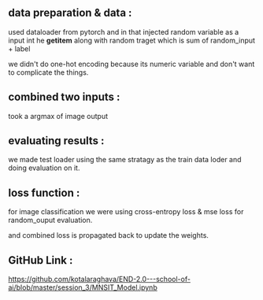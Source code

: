 
## data preparation & data : 

used dataloader from pytorch and in that injected random variable as a input int he __getitem__ along with random 
traget which is sum of random_input + label

we didn't do one-hot encoding because its numeric variable and don't want to complicate the things.

## combined two inputs :

took a argmax of image output 


## evaluating results : 
we made test loader using the same stratagy as the train data loder and doing evaluation on it.


## loss function : 

for image classification we were using cross-entropy loss & mse loss for random_ouput evaluation.

and combined loss is propagated back to update the weights.


## GitHub Link : 
https://github.com/kotalaraghava/END-2.0---school-of-ai/blob/master/session_3/MNSIT_Model.ipynb
